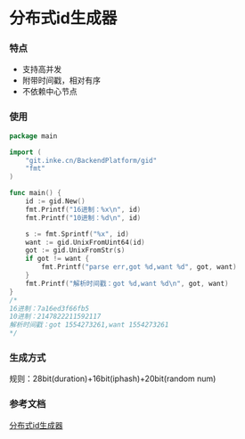 # 分布式id生成器
### 特点
- 支持高并发
- 附带时间戳，相对有序
- 不依赖中心节点

### 使用
```go
package main

import (
	"git.inke.cn/BackendPlatform/gid"
	"fmt"
)

func main() {
	id := gid.New()
	fmt.Printf("16进制：%x\n", id)
	fmt.Printf("10进制：%d\n", id)

	s := fmt.Sprintf("%x", id)
	want := gid.UnixFromUint64(id)
	got := gid.UnixFromStr(s)
	if got != want {
		fmt.Printf("parse err,got %d,want %d", got, want)
	}
	fmt.Printf("解析时间戳：got %d,want %d\n", got, want)
}
/*
16进制：7a16ed3f66fb5
10进制：2147822211592117
解析时间戳：got 1554273261,want 1554273261
*/

```

### 生成方式

规则：28bit(duration)+16bit(iphash)+20bit(random num)

### 参考文档
[分布式id生成器](http://wiki.inkept.cn/pages/viewpage.action?pageId=57345037)